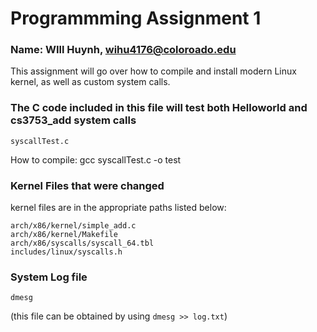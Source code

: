 # Programmming Assignment 1

### Name: WIll Huynh, wihu4176@coloroado.edu

This assignment will go over how to compile and install modern Linux kernel, as well as custom system calls.

### The C code included in this file will test both Helloworld and cs3753_add system calls 

```
syscallTest.c
```
How to compile: gcc syscallTest.c -o test

### Kernel Files that were changed

kernel files are in the appropriate paths listed below: 
```
arch/x86/kernel/simple_add.c
arch/x86/kernel/Makefile
arch/x86/syscalls/syscall_64.tbl
includes/linux/syscalls.h

```

### System Log file
```
dmesg
```
(this file can be obtained by using `dmesg >> log.txt`)
